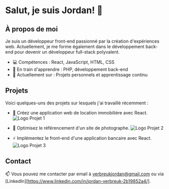 # Salut, je suis Jordan! 👋

## À propos de moi

Je suis un développeur front-end passionné par la création d'expériences web. Actuellement, je me forme également dans le développement back-end pour devenir un développeur full-stack polyvalent.

- 💻 Compétences : React, JavaScript, HTML, CSS
- 🌱 En train d'apprendre : PHP, développement back-end
- 🔭 Actuellement sur : Projets personnels et apprentissage continu

## Projets

Voici quelques-uns des projets sur lesquels j'ai travaillé récemment :

- 🚀 Créez une application web de location immobilière avec React.
  ![Logo Projet 1](lien_vers_logo)

- 🌟 Optimisez le référencement d'un site de photographe.
  ![Logo Projet 2](lien_vers_logo)

- ⚡ Implémentez le front-end d'une application bancaire avec React.
  ![Logo Projet 3](lien_vers_logo)

## Contact

📫 Vous pouvez me contacter par email à [verbreukjordan@gmail.com](mailto:verbreukjordan@gmail.com) ou via [LinkedIn][https://www.linkedin.com/in/jordan-verbreuk-2b19852a4/].
